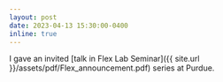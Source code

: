 ```yaml
---
layout: post
date: 2023-04-13 15:30:00-0400
inline: true
---
```


I gave an invited [talk in Flex Lab Seminar]({{ site.url }}/assets/pdf/Flex_announcement.pdf) series at Purdue.